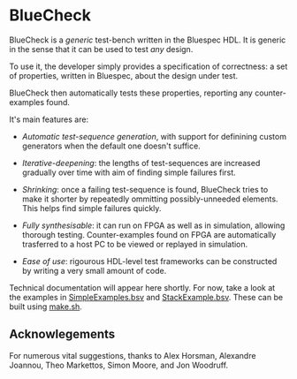 BlueCheck
=========

BlueCheck is a *generic* test-bench written in the Bluespec HDL.  It
is generic in the sense that it can be used to test *any* design.

To use it, the developer simply provides a specification of
correctness: a set of properties, written in Bluespec, about the
design under test.

BlueCheck then automatically tests these properties, reporting any
counter-examples found.

It's main features are:

  * *Automatic test-sequence generation*, with support for definining
    custom generators when the default one doesn't suffice.

  * *Iterative-deepening*: the lengths of test-sequences are increased
    gradually over time with aim of finding simple failures first.

  * *Shrinking*: once a failing test-sequence is found, BlueCheck tries
    to make it shorter by repeatedly ommitting possibly-unneeded
    elements.  This helps find simple failures quickly.

  * *Fully synthesisable*: it can run on FPGA as well as in simulation,
    allowing thorough testing.  Counter-examples found on FPGA are
    automatically trasferred to a host PC to be viewed or replayed
    in simulation.

  * *Ease of use*: rigourous HDL-level test frameworks can be
    constructed by writing a very small amount of code.

Technical documentation will appear here shortly.  For now, take a
look at the examples in [SimpleExamples.bsv](SimpleExamples.bsv) and
[StackExample.bsv](StackExample.bsv).  These can be built using
[make.sh](make.sh).

Acknowlegements
---------------

For numerous vital suggestions, thanks to Alex Horsman, Alexandre
Joannou, Theo Markettos, Simon Moore, and Jon Woodruff.

